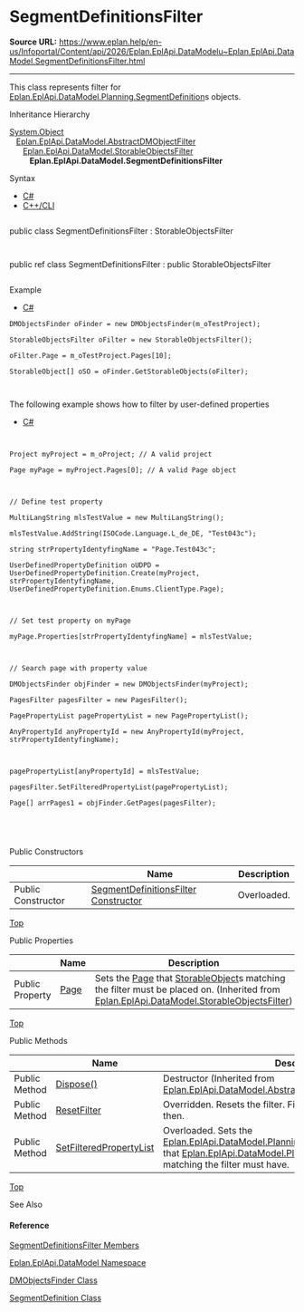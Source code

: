 # SegmentDefinitionsFilter

**Source URL:** https://www.eplan.help/en-us/Infoportal/Content/api/2026/Eplan.EplApi.DataModelu~Eplan.EplApi.DataModel.SegmentDefinitionsFilter.html

---

This class represents filter for [Eplan.EplApi.DataModel.Planning.SegmentDefinition](Eplan.EplApi.DataModelu~Eplan.EplApi.DataModel.Planning.SegmentDefinition.html)s objects.

Inheritance Hierarchy

[System.Object](#)  
   [Eplan.EplApi.DataModel.AbstractDMObjectFilter](Eplan.EplApi.DataModelu~Eplan.EplApi.DataModel.AbstractDMObjectFilter.html)  
      [Eplan.EplApi.DataModel.StorableObjectsFilter](Eplan.EplApi.DataModelu~Eplan.EplApi.DataModel.StorableObjectsFilter.html)  
         **Eplan.EplApi.DataModel.SegmentDefinitionsFilter**

Syntax

- [C#](#i-syntax-CS)
- [C++/CLI](#i-syntax-CPP2005)

```
```
public class SegmentDefinitionsFilter : StorableObjectsFilter
```
```

```
```
public ref class SegmentDefinitionsFilter : public StorableObjectsFilter
```
```

Example

- [C#](#i-tab-content-828cc089-51db-45b6-be4d-0e87f5da8520)

```
DMObjectsFinder oFinder = new DMObjectsFinder(m_oTestProject);
StorableObjectsFilter oFilter = new StorableObjectsFilter();
oFilter.Page = m_oTestProject.Pages[10];
StorableObject[] oSO = oFinder.GetStorableObjects(oFilter);

```

The following example shows how to filter by user-defined properties

- [C#](#i-tab-content-98afef85-355c-468e-a4ce-54ed8d912933)

```

Project myProject = m_oProject; // A valid project
Page myPage = myProject.Pages[0]; // A valid Page object

// Define test property
MultiLangString mlsTestValue = new MultiLangString();
mlsTestValue.AddString(ISOCode.Language.L_de_DE, "Test043c");
string strPropertyIdentyfingName = "Page.Test043c";
UserDefinedPropertyDefinition oUDPD = UserDefinedPropertyDefinition.Create(myProject, strPropertyIdentyfingName, UserDefinedPropertyDefinition.Enums.ClientType.Page);

// Set test property on myPage
myPage.Properties[strPropertyIdentyfingName] = mlsTestValue;

// Search page with property value
DMObjectsFinder objFinder = new DMObjectsFinder(myProject);
PagesFilter pagesFilter = new PagesFilter();
PagePropertyList pagePropertyList = new PagePropertyList();
AnyPropertyId anyPropertyId = new AnyPropertyId(myProject, strPropertyIdentyfingName);

pagePropertyList[anyPropertyId] = mlsTestValue;
pagesFilter.SetFilteredPropertyList(pagePropertyList);
Page[] arrPages1 = objFinder.GetPages(pagesFilter);


```

Public Constructors

|  | Name | Description |
| --- | --- | --- |
| Public Constructor | [SegmentDefinitionsFilter Constructor](Eplan.EplApi.DataModelu~Eplan.EplApi.DataModel.SegmentDefinitionsFilter~_ctor.html) | Overloaded. |

[Top](#top)



Public Properties

|  | Name | Description |
| --- | --- | --- |
| Public Property | [Page](Eplan.EplApi.DataModelu~Eplan.EplApi.DataModel.StorableObjectsFilter~Page.html) | Sets the [Page](Eplan.EplApi.DataModelu~Eplan.EplApi.DataModel.Page.html) that [StorableObject](Eplan.EplApi.DataModelu~Eplan.EplApi.DataModel.StorableObject.html)s matching the filter must be placed on. (Inherited from [Eplan.EplApi.DataModel.StorableObjectsFilter](Eplan.EplApi.DataModelu~Eplan.EplApi.DataModel.StorableObjectsFilter.html)) |

[Top](#top)

Public Methods

|  | Name | Description |
| --- | --- | --- |
| Public Method | [Dispose()](Eplan.EplApi.DataModelu~Eplan.EplApi.DataModel.AbstractDMObjectFilter~Dispose().html) | Destructor (Inherited from [Eplan.EplApi.DataModel.AbstractDMObjectFilter](Eplan.EplApi.DataModelu~Eplan.EplApi.DataModel.AbstractDMObjectFilter.html)) |
| Public Method | [ResetFilter](Eplan.EplApi.DataModelu~Eplan.EplApi.DataModel.SegmentDefinitionsFilter~ResetFilter.html) | Overridden. Resets the filter. Filter matches all [StorableObject](Eplan.EplApi.DataModelu~Eplan.EplApi.DataModel.StorableObject.html)s then. |
| Public Method | [SetFilteredPropertyList](Eplan.EplApi.DataModelu~Eplan.EplApi.DataModel.SegmentDefinitionsFilter~SetFilteredPropertyList.html) | Overloaded. Sets the [Eplan.EplApi.DataModel.Planning.SegmentDefinitionPropertyList](Eplan.EplApi.DataModelu~Eplan.EplApi.DataModel.Planning.SegmentDefinitionPropertyList.html) that [Eplan.EplApi.DataModel.Planning.SegmentDefinition](Eplan.EplApi.DataModelu~Eplan.EplApi.DataModel.Planning.SegmentDefinition.html)s matching the filter must have. |

[Top](#top)




See Also

#### Reference

[SegmentDefinitionsFilter Members](Eplan.EplApi.DataModelu~Eplan.EplApi.DataModel.SegmentDefinitionsFilter_members.html)
  
[Eplan.EplApi.DataModel Namespace](Eplan.EplApi.DataModelu~Eplan.EplApi.DataModel_namespace.html)
  
[DMObjectsFinder Class](Eplan.EplApi.DataModelu~Eplan.EplApi.DataModel.DMObjectsFinder.html)
  
[SegmentDefinition Class](Eplan.EplApi.DataModelu~Eplan.EplApi.DataModel.Planning.SegmentDefinition.html)